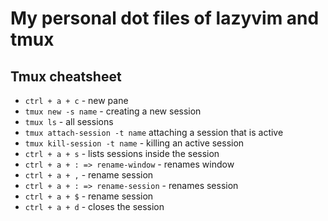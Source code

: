 # My personal dot files of lazyvim and tmux

## Tmux cheatsheet

- `ctrl + a + c` - new pane
- `tmux new -s name` - creating a new session
- `tmux ls` - all sessions
- `tmux attach-session -t name` attaching a session that is active
- `tmux kill-session -t name` - killing an active session
- `ctrl + a + s` - lists sessions inside the session
- `ctrl + a + : => rename-window` - renames window
- `ctrl + a + ,` - rename session
- `ctrl + a + : => rename-session` - renames session
- `ctrl + a + $` - rename session
- `ctrl + a + d` - closes the session
